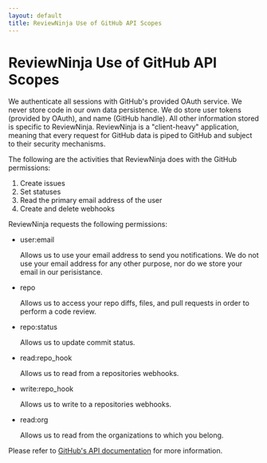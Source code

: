 ```yaml
---
layout: default
title: ReviewNinja Use of GitHub API Scopes
---
```

<h1 id="github-api-scope">
ReviewNinja Use of GitHub API Scopes
</h1>

We authenticate all sessions with GitHub's provided OAuth service.  We never store code in our own data persistence.  We do store user tokens (provided by OAuth), and name (GitHub handle).  All other information stored is specific to ReviewNinja.  ReviewNinja is a "client-heavy" application, meaning that every request for GitHub data is piped to GitHub and subject to their security mechanisms.

The following are the activities that ReviewNinja does with the GitHub permissions:

  1. Create issues
  2. Set statuses
  3. Read the primary email address of the user
  4. Create and delete webhooks

ReviewNinja requests the following permissions:  

 * user:email

	Allows us to use your email address to send you notifications. We do not use your email address for any other purpose, nor do we store your email in our perisistance.

 * repo

 	Allows us to access your repo diffs, files, and pull requests in order to perform a code review.

 * repo:status

 	Allows us to update commit status.

 * read:repo_hook

 	Allows us to read from a repositories webhooks.

 * write:repo_hook

 	Allows us to write to a repositories webhooks.

 * read:org

 	Allows us to read from the organizations to which you belong.

Please refer to [GitHub's API documentation](https://developer.github.com/v3/oauth/#scopes) for more information.
